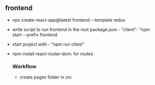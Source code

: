 
## frontend
 - npx create-react-app@latest frontend --template redux
 - write script to run frontend in the root package.json - "client": "npm start --prefix frontend
 - start project with - "npm run client"
 - npm install react-router-dom: for routes

    ### Workflow
    - create pages folder in src